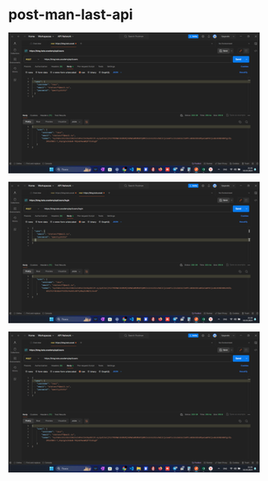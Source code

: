 # post-man-last-api

![Image alt](https://github.com/ZaurYanda/post-man-last-api/blob/main/3.png?raw=true)








![Image alt](https://github.com/ZaurYanda/post-man-last-api/blob/main/2.png?raw=true)









![Image alt](https://github.com/ZaurYanda/post-man-last-api/blob/main/3.png?raw=true)
